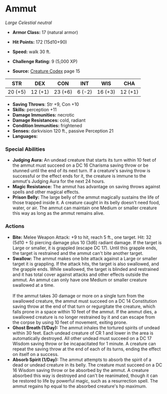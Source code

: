 # Ammut

*Large* *Celestial* *neutral*

- **Armor Class:** 17 (natural armor)
- **Hit Points:** 172 (15d10+90)
- **Speed:** walk 30 ft.

- **Challenge Rating:** 9 (5,000 XP)
- **Source:** [Creature Codex](https://koboldpress.com/kpstore/product/creature-codex-for-5th-edition-dnd) page 15

| STR | DEX | CON | INT | WIS | CHA |
| --- | --- | --- | --- | --- | --- |
| 20 (+5) | 12 (+1) | 23 (+6) | 6 (-2) | 16 (+3) | 12 (+1) |

- **Saving Throws**: Str +9, Con +10
- **Skills:** perception +11
- **Damage Immunities:** necrotic
- **Damage Resistances:** cold, radiant
- **Condition Immunities:** frightened
- **Senses:** darkvision 120 ft., passive Perception 21
- **Languages:** 

### Special Abilities

- **Judging Aura:** An undead creature that starts its turn within 10 feet of the ammut must succeed on a DC 16 Charisma saving throw or be stunned until the end of its next turn. If a creature's saving throw is successful or the effect ends for it, the creature is immune to the ammut's Judging Aura for the next 24 hours.
- **Magic Resistance:** The ammut has advantage on saving throws against spells and other magical effects.
- **Prison Belly:** The large belly of the ammut magically sustains the life of those trapped inside it. A creature caught in its belly doesn't need food, water, or air. The ammut can maintain one Medium or smaller creature this way as long as the ammut remains alive.

### Actions

- **Bite:** Melee Weapon Attack: +9 to hit, reach 5 ft., one target. Hit: 32 (5d10 + 5) piercing damage plus 10 (3d6) radiant damage. If the target is Large or smaller, it is grappled (escape DC 17). Until this grapple ends, the target is restrained and the ammut can't bite another target.
- **Swallow:** The ammut makes one bite attack against a Large or smaller target it is grappling. If the attack hits, the target is also swallowed, and the grapple ends. While swallowed, the target is blinded and restrained and it has total cover against attacks and other effects outside the ammut. An ammut can only have one Medium or smaller creature swallowed at a time.<br><br>If the ammut takes 30 damage or more on a single turn from the swallowed creature, the ammut must succeed on a DC 14 Constitution saving throw at the end of that turn or regurgitate the creature, which falls prone in a space within 10 feet of the ammut. If the ammut dies, a swallowed creature is no longer restrained by it and can escape from the corpse by using 10 feet of movement, exiting prone.
- **Ghost Breath (1/Day):** The ammut inhales the tortured spirits of undead within 30 feet. Each undead creature of CR 1 and lower in the area is automatically destroyed. All other undead must succeed on a DC 17 Wisdom saving throw or be incapacitated for 1 minute. A creature can repeat the saving throw at the end of each of its turns, ending the effect on itself on a success.
- **Absorb Spirit (1/Day):** The ammut attempts to absorb the spirit of a dead or undead creature in its belly. The creature must succeed on a DC 16 Wisdom saving throw or be absorbed by the ammut. A creature absorbed this way is destroyed and can't be reanimated, though it can be restored to life by powerful magic, such as a resurrection spell. The ammut regains hp equal to the absorbed creature's hp maximum.



